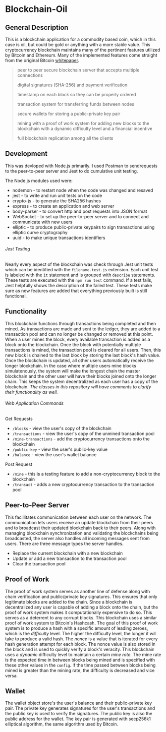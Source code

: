 # Blockchain-Oil

## General Description
This is a blockchain application for a commodity based coin, which in this case is oil, but could be gold or anything with a more stable value. This cryptocurrency blockchain maintains many of the pertinent features utilized by Bitcoin and Ethereum. Many of the implemented features come straight from the original Bitcoin [whitepaper](https://bitcoin.org/bitcoin.pdf).
> peer to peer secure blockchain server that accepts multiple connections 
>
> digital signatures (SHA-256) and payment verification
>
> timestamp on each block so they can be properly ordered
>
> transaction system for transferring funds between nodes
>
> secure wallets for storing a public-private key pair
>
> mining with a proof of work system for adding new blocks to the blockchain with a dynamic difficulty level and a financial incentive
>
> full blockchain replication among all the clients

## Development 
This was devloped with Node.js primarily. I used Postman to sendrequests to the peer-to-peer server and Jest to do cumulative unit testing. 

 The Node.js modules used were: 
* nodemon - to restart node when the code was changed and resaved
* jest - to write and run unit tests on the code
* crypto-js - to generate the SHA256 hashes
* express - to create an application and web server 
* body-parser - to convert http and post requests into JSON format
* WebSocket - to set up the peer-to-peer server and to connect and communicate with new users 
* elliptic - to produce public-private keypairs to sign transactions using elliptic curve cryptography
* uuid - to make unique transactions identifiers

###### Jest Testing 
Nearly every aspect of the blockchain was check through Jest unit tests which can be identified with the `filename.test.js` extension. Each unit test is labeled with the `it` statement and is grouped with `describe` statements. These tests are executed with the `npm run test` command. If a test fails, Jest helpfully shows the description of the failed test. These tests make sure as new features are added that everything previously built is still functional.

## Functionality 
This blockchain functions through transactions being completed and then mined. As transactions are made and sent to the ledger, they are added to a transaction pool and can no longer be changed or removed at this point. When a user mines the block, every available transaction is added as a block onto the blockchain. Once the block with potentially multiple transactions is mined, the transaction pool is cleared for all users. Then, this new block is chained to the last block by storing the last block's hash value. Once the blockchain is updated, all other users automatically receive the longer blockchain. In the case where multiple users mine blocks simulatenously, the system will make the longest chain the master blockchain and the other user will have their blocks joined onto the longer chain. This keeps the system decentralized as each user has a copy of the blockchain. *The classes in this repository will have comments to clarify their functionality as well.*

###### Web Application Commands
Get Requests 
* `/blocks` - view the user's copy of the blockchain
* `/transactions` - view the user's copy of the unmined transaction pool
* `/mine-transactions` - add the cryptocurrency transactions onto the blockchain
* `/public-key` - view the user's public-key value
* `/balance` - view the user's wallet balance

Post Request
* `/mine` - this is a testing feature to add a non-cryptocurrency block to the blockchain
* `/transact` - adds a new cryptocurrency transaction to the transaction pool

## Peer-to-Peer Server
This facillitates communication between each user on the network. The communication lets users receive an update blockchain from their peers and to broadcast their updated blockchain back to their peers. Along with managing blockchain synchronization and validating the blockchains being broadcasted, the server also handles all incoming messages sent from users. There are three message types the server handles. 
* Replace the current blockchain with a new blockchain
* Update or add a new transaction to the transaction pool
* Clear the transaction pool 

## Proof of Work
The proof of work system serves as another line of defense along with chain verification and public/private key signatures. This ensures that only legitimate blocks are added to the chain. Since a blockchain is decentralized any user is capable of adding a block onto the chain, but the proof of work system makes it computationally expensive to do so. This serves as a deterrent to any corrupt blocks. This blockchain uses a similar proof of work system to Bitcoin's Hashcash. The goal of this proof of work system is to produce a hash with a specific amount of leading zeroes, which is the *difficulty* level. The higher the difficulty level, the longer it will take to produce a valid hash. The *nonce* is a value that is iterated for every hash generation attempt for each block. The nonce value is also stored in the block and is used to quickly verify a block's veracity. This blockchain uses a *dynamic* difficulty level to maintain a certain *mine rate*. The mine rate is the expected time in between blocks being mined and is specified with these other values in the `config`. If the time passed between blocks being mined is greater than the mining rate, the difficulty is decreased and vice versa. 

## Wallet 
The wallet object store's the user's balance and their public-private key pair. The private key generates signatures for the user's transactions and the public key is used to verify the signatures. The public key is also the public address for the wallet. The key pair is generated with secp256k1 elliptical algorithm, the same algorithm used by Bitcoin. 
